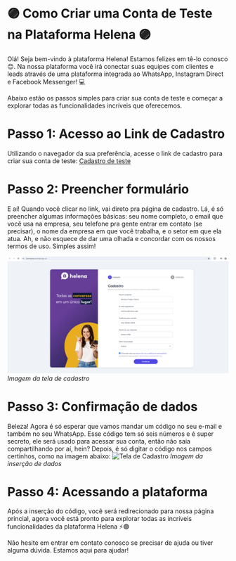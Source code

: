 # 🟣 Como Criar uma Conta de Teste na Plataforma Helena 🟣
Olá! Seja bem-vindo à plataforma Helena! Estamos felizes em tê-lo conosco 😊. Na nossa plataforma você irá conectar suas equipes com clientes e leads através de uma plataforma integrada ao WhatsApp, Instagram Direct e Facebook Messenger! 💻

Abaixo estão os passos simples para criar sua conta de teste e começar a explorar todas as funcionalidades incríveis que oferecemos.

# Passo 1: Acesso ao Link de Cadastro
Utilizando o navegador da sua preferência, acesse o link de cadastro para criar sua conta de teste: [Cadastro de teste](https://web.helena.run/trial)

# Passo 2: Preencher formulário
E aí! Quando você clicar no link, vai direto pra página de cadastro. Lá, é só preencher algumas informações básicas: seu nome completo, o email que você usa na empresa, seu telefone pra gente entrar em contato (se precisar), o nome da empresa em que você trabalha, e o setor em que ela atua. Ah, e não esquece de dar uma olhada e concordar com os nossos termos de uso. Simples assim!

![Tela de Cadastro](Imagens/Imagem1.PNG)
 *Imagem da tela de cadastro*

# Passo 3: Confirmação de dados
Beleza! Agora é só esperar que vamos mandar um código no seu e-mail e também no seu WhatsApp. Esse código tem só seis números e é super secreto, ele será usado para acessar sua conta, então não saia compartilhando por aí, hein? Depois, é só digitar o código nos campos certinhos, como na imagem abaixo:
![Tela de Cadastro](Imagens/Imagem2.PNG)
*Imagem da inserção de dados*

# Passo 4: Acessando a plataforma
Após a inserção do código, você será redirecionado para nossa página princial, agora você está pronto para explorar todas as incríveis funcionalidades da plataforma Helena ⚡🟣

Não hesite em entrar em contato conosco se precisar de ajuda ou tiver alguma dúvida. Estamos aqui para ajudar!


